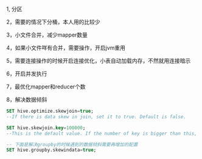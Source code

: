 1, 分区

2，需要的情况下分桶，本人用的比较少

3，小文件合并，减少mapper数量

4，如果小文件咩有合并，需要操作，开启jvm重用

5，需要连接操作的时候开启连接优化，小表自动加载内存，不然就用连接暗示

6，开启并发执行

7，最优化mapper和reducer个数

8，解决数据倾斜

```sql
SET hive.optimize.skewjoin=true; 
--If there is data skew in join, set it to true. Default is false.

SET hive.skewjoin.key=100000;
--This is the default value. If the number of key is bigger than this, the new keys will send to the other unused reducers.

-- 下面是解决groupby的时候遇到的数据倾斜需要再增加的配置
SET hive.groupby.skewindata=true;

```







